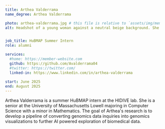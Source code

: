 ```yaml
---
title: Arthea Valderrama
name_degree: Arthea Valderrama

photo: arthea-valderrama.jpg # this file is relative to `assets/img/members/fullsize`
alt: Headshot of a young woman against a neutral beige background. She appears to be smiling and has black hair with blonde highlights. She is wearing a black top, golden earrings and a necklace. 


job_title: HuBMAP Summer Intern
role: alumni

services:
  #home: https://member-website.com
  github: https://github.com/Avalderrama04
  #twitter: https://twitter.com/
  linked-in: https://www.linkedin.com/in/arthea-valderrama
  
start: June 2025
end: August 2025
---
```

Arthea Valderrama is a summer HuBMAP intern at the HIDIVE lab. She is a senior at the University of Massachusetts Lowell majoring in Computer Science with a minor in Mathematics. The goal of Arthea's research is to develop a pipeline of converting genomics data inquiries into genomics visualizations to further AI powered exploration of biomedical data.  
